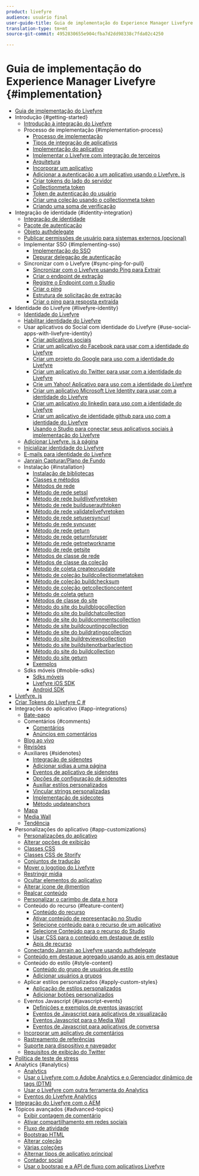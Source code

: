 ```yaml
---
product: livefyre
audience: usuário final
user-guide-title: Guia de implementação do Experience Manager Livefyre
translation-type: tm+mt
source-git-commit: 4952830655e904cfba7d2dd98338c7fda02c4250

---
```



# Guia de implementação do Experience Manager Livefyre {#implementation}

+ [Guia de implementação do Livefyre](home.md)
+ Introdução {#getting-started}
   + [Introdução à integração do Livefyre](c-getting-started/c-getting-started.md)
   + Processo de implementação {#implementation-process}
      + [Processo de implementação](c-getting-started/c-implementation-process/c-implementation-process.md)
      + [Tipos de integração de aplicativos](c-getting-started/c-implementation-process/c-app-integration-types.md)
      + [Implementação do aplicativo](c-getting-started/designer-app-implementation.md)
      + [Implementar o Livefyre com integração de terceiros](c-app-integrations/implement-livefyre-3rd-party.md)
      + [Arquitetura](c-getting-started/c-implementation-process/c-architecture.md)
      + [Incorporar um aplicativo](c-getting-started/c-implementation-process/c-using-livefyre.js-to-create-customize-and-use-apps-on-your-site.md)
      + [Adicionar a autenticação a um aplicativo usando o Livefyre. js](c-getting-started/c-implementation-process/c-add-authetication-to-an-app-using-livefyre.js.md)
      + [Criar tokens do lado do servidor](c-getting-started/c-implementation-process/c-build-server-side-tokens.md)
      + [Collectionmeta token](c-getting-started/c-implementation-process/c-collectionmeta-tokent.md)
      + [Token de autenticação do usuário](c-getting-started/c-implementation-process/c-user-auth-token.md)
      + [Criar uma coleção usando o collectionmeta token](t-create-a-collectionmeta-token.md)
      + [Criando uma soma de verificação](c-creating-a-checksum.md)
+ Integração de identidade {#identity-integration}
   + [Integração de identidade](t-about-identity-integration/t-about-identity-integration.md)
   + [Pacote de autenticação](t-about-identity-integration/c-authorization-package.md)
   + [Objeto authdelegate](t-about-identity-integration/c-building-an-auth-delegate.md)
   + [Publicar permissões de usuário para sistemas externos (opcional)](t-about-identity-integration/c-posting-user-permissions-to-external-systems.md)
   + Implementar SSO {#implementing-sso}
      + [Implementação do SSO](t-about-identity-integration/c-implementing-sso/c-implementing-sso.md)
      + [Depurar delegação de autenticação](t-about-identity-integration/c-implementing-sso/c-debugging-auth.md)
   + Sincronizar com o Livefyre {#sync-ping-for-pull}
      + [Sincronizar com o Livefyre usando Ping para Extrair](t-about-identity-integration/t-sync-with-livefyre-using-ping-for-pull/t-sync-with-livefyre-using-ping-for-pull.md)
      + [Criar o endpoint de extração](t-about-identity-integration/t-sync-with-livefyre-using-ping-for-pull/t-build-the-pull-endpoint.md)
      + [Registre o Endpoint com o Studio](t-about-identity-integration/t-sync-with-livefyre-using-ping-for-pull/c-register-the-endpoint-with-studio.md)
      + [Criar o ping](t-about-identity-integration/t-sync-with-livefyre-using-ping-for-pull/t-build-the-ping.md)
      + [Estrutura de solicitação de extração](t-about-identity-integration/t-sync-with-livefyre-using-ping-for-pull/t-pull-request-structure.md)
      + [Criar o ping para resposta extraída](t-about-identity-integration/t-sync-with-livefyre-using-ping-for-pull/c-build-the-ping-for-pull-response.md)
+ Identidade do Livefyre {#livefyre-identity}
   + [Identidade do Livefyre](c-livefyre-identity-comp/c-livefyre-identity-comp.md)
   + [Habilitar identidade do Livefyre](c-livefyre-identity-comp/t-enable-livefyre-identity.md)
   + Usar aplicativos do Social com identidade do Livefyre {#use-social-apps-with-livefyre-identity}
      + [Criar aplicativos sociais](c-livefyre-identity-comp/t-create-your-social-apps.md)
      + [Criar um aplicativo do Facebook para usar com a identidade do Livefyre](c-livefyre-identity-comp/t-create-a-facebook-app-for-use-with-livefyre-identity.md)
      + [Criar um projeto do Google para uso com a identidade do Livefyre](c-livefyre-identity-comp/t-create-a-google-project-for-use-with-livefyre-identity.md)
      + [Criar um aplicativo do Twitter para usar com a identidade do Livefyre](c-livefyre-identity-comp/t-create-a-twitter-app-for-use-with-livefyre-identity.md)
      + [Crie um Yahoo! Aplicativo para uso com a identidade do Livefyre](c-livefyre-identity-comp/t-create-a-yahoo-app-for-use-with-livefyre-identity.md)
      + [Criar um aplicativo Microsoft Live Identity para usar com a identidade do Livefyre](c-livefyre-identity-comp/t-create-a-microsoft-live-id-app-for-use-with-livefyre-identity.md)
      + [Criar um aplicativo do linkedin para uso com a identidade do Livefyre](c-livefyre-identity-comp/t-create-a-linkedin-app-for-use-with-livefyre-identity.md)
      + [Criar um aplicativo de identidade github para uso com a identidade do Livefyre](c-livefyre-identity-comp/c-create-a-github-identity.md)
      + [Usando o Studio para conectar seus aplicativos sociais à implementação do Livefyre](c-livefyre-identity-comp/t-using-studio-to-connect-your-social-apps-to-your-livefyre-implementation.md)
   + [Adicionar Livefyre. js à página](c-livefyre-identity-comp/t-add-livefyre.js-to-the-page.md)
   + [Inicializar identidade do Livefyre](c-livefyre-identity-comp/t-initialize-livefyre-identity.md)
   + [E-mails para identidade do Livefyre](c-livefyre-identity-comp/c-emails-for-livefyre-identity.md)
   + [Janrain Capturar/Plano de Fundo](c-livefyre-identity-comp/c-janrain-capture-backplane-comp.md)
   + Instalação {#installation}
      + [Instalação de bibliotecas](c-installing-libraries/c-installing-libraries.md)
      + [Classes e métodos](c-installing-libraries/c-methods-livefyre.md)
      + [Métodos de rede](c-installing-libraries/c-network-methods.md)
      + [Método de rede setssl](c-installing-libraries/r-setssl-method.md)
      + [Método de rede buildlivefyretoken](c-installing-libraries/r-buildlivefyretoken-method.md)
      + [Método de rede builduserauthtoken](c-installing-libraries/r-builduserauthtoken-method.md)
      + [Método de rede validatelivefyretoken](c-installing-libraries/c-validatelivefyretoken-network-method.md)
      + [Método de rede setusersyncurl](c-installing-libraries/r-setusersyncurl-method.md)
      + [Método de rede syncuser](c-installing-libraries/r-syncuser-method.md)
      + [Método de rede geturn](c-installing-libraries/r-geturn-method.md)
      + [Método de rede geturnforuser](c-installing-libraries/r-geturnforuser-method.md)
      + [Método de rede getnetworkname](c-installing-libraries/r-getnetworkname-method.md)
      + [Método de rede getsite](c-installing-libraries/r-getsite-method.md)
      + [Métodos de classe de rede](c-installing-libraries/c-network-class-methods.md)
      + [Métodos de classe da coleção](c-installing-libraries/c-collection-methods.md)
      + [Método de coleta createorupdate](c-installing-libraries/r-createorupdate-collection-method.md)
      + [Método de coleção buildcollectionmetatoken](c-installing-libraries/r-buildcollectionmetatoken-collection-method.md)
      + [Método de coleção buildchecksum](c-installing-libraries/r-buildchecksum-collection-method.md)
      + [Método de coleção getcollectioncontent](c-installing-libraries/t-getcollectioncontent-collection-method.md)
      + [Método de coleta geturn](c-installing-libraries/r-geturn-collection-method.md)
      + [Métodos de classe do site](c-installing-libraries/c-site-methods.md)
      + [Método do site do buildblogcollection](c-installing-libraries/r-buildblogcollection-site-method.md)
      + [Método do site do buildchatcollection](c-installing-libraries/r-buildchatcollection-site-method.md)
      + [Método de site do buildcommentscollection](c-installing-libraries/r-buildcommentscollection-site-method.md)
      + [Método de site buildcountingcollection](c-installing-libraries/r-buildcountingcollection-site-method.md)
      + [Método de site do buildratingscollection](c-installing-libraries/r-buildratingscollection-site-method.md)
      + [Método do site buildreviewscollection](c-installing-libraries/r-buildreviewscollection-site-method.md)
      + [Método do site buildsitenotbarbarlection](c-installing-libraries/r-buildsitenotescollection-site-method.md)
      + [Método do site do buildcollection](c-installing-libraries/r-buildcollection-site-method.md)
      + [Método do site geturn](c-installing-libraries/r-geturn-site-method.md)
      + [Exemplos](c-installing-libraries/c-libraries-examples.md)
   + Sdks móveis {#mobile-sdks}
      + [Sdks móveis](c-mobile-sdks/c-mobile-sdks.md)
      + [Livefyre iOS SDK](c-mobile-sdks/c-livefyre-ios-sdk.md)
      + [Android SDK](c-mobile-sdks/c-android-sdk.md)
+ [Livefyre. js](c-livefyre.js.md)
+ [Criar Tokens do Livefyre C #](c-creating-livefyre-tokens-c-.md)
+ Integrações do aplicativo {#app-integrations}
   + [Bate-papo](c-app-integrations/c-app-integratios-chat.md)
   + Comentários {#comments}
      + [Comentários](c-app-integrations/c-comments-integration/c-comments-integration.md)
      + [Anúncios em comentários](c-app-integrations/c-comments-integration/c-ads-in-comments-integration.md)
   + [Blog ao vivo](c-app-integrations/c-live-blog-integration.md)
   + [Revisões](c-app-integrations/c-reviews-integration.md)
   + Auxiliares {#sidenotes}
      + [Integração de sidenotes](c-app-integrations/c-sidenotes-integration/r-sidenotes-integration.md)
      + [Adicionar sidias a uma página](c-app-integrations/c-sidenotes-integration/r-adding-sidenotes-to-a-page.md)
      + [Eventos de aplicativo de sidenotes](c-app-integrations/c-sidenotes-integration/r-app-events.md)
      + [Opções de configuração de sidenotes](c-app-integrations/c-sidenotes-integration/r-configuration-options.md)
      + [Auxiliar estilos personalizados](c-app-integrations/c-sidenotes-integration/r-custom-styles.md)
      + [Vincular strings personalizadas](c-app-integrations/c-sidenotes-integration/r-custom-strings.md)
      + [Implementação de sidecotes](c-app-integrations/c-sidenotes-integration/r-sidenotes-implementation.md)
      + [Método updateanchors](c-app-integrations/c-sidenotes-integration/update-anchors-method.md)
   + [Mapa](c-app-integrations/c-map-integration.md)
   + [Media Wall](c-app-integrations/c-media-wall-integration.md)
   + [Tendência](c-app-integrations/c-trending-integration.md)
+ Personalizações do aplicativo {#app-customizations}
   + [Personalizações do aplicativo](c-app-customizations/c-app-customizations.md)
   + [Alterar opções de exibição](c-app-customizations/c-change-display-options.md)
   + [Classes CSS](c-app-customizations/c-css-classes.md)
   + [Classes CSS de Storify](c-app-customizations/c-storify-css-classes.md)
   + [Conjuntos de tradução](c-app-customizations/c-translation-sets.md)
   + [Mover o logotipo do Livefyre](c-app-customizations/c-move-the-livefyre-logo.md)
   + [Restringir mídia](c-app-customizations/c-restrict-media.md)
   + [Ocultar elementos do aplicativo](c-app-customizations/c-hide-app-elements.md)
   + [Alterar ícone de @mention](c-app-customizations/c-change-mention-icon.md)
   + [Realçar conteúdo](c-app-customizations/c-highlight-content.md)
   + [Personalizar o carimbo de data e hora](c-app-customizations/c-date-time-stamp.md)
   + Conteúdo do recurso {#feature-content}
      + [Conteúdo do recurso](c-app-customizations/t-feature-content.md)
      + [Ativar conteúdo de representação no Studio](c-app-customizations/t-enable-featuring-content-in-studio.md)
      + [Selecione conteúdo para o recurso de um aplicativo](c-app-customizations/t-select-content-to-feature.md)
      + [Selecione Conteúdo para o recurso do Studio](c-app-customizations/t-select-content-to-feature-from-studio.md)
      + [Usar CSS para o conteúdo em destaque de estilo](c-app-customizations/c-use-css-to-style-featured-content.md)
      + [Apis de recurso](c-app-customizations/c-feature-apis.md)
   + [Conectando Janrain ao Livefyre usando authdelegate](c-app-customizations/c-connecting-janrain-to-livefyre-using-authdelegate.md)
   + [Conteúdo em destaque agregado usando as apis em destaque](c-app-customizations/c-aggregated-featured-content-using-the-featured-apis.md)
   + Conteúdo do estilo {#style-content}
      + [Conteúdo do grupo de usuários de estilo](c-app-customizations/c-style-user-group-content.md)
      + [Adicionar usuários a grupos](c-app-customizations/c-adding-users-to-groups.md)
   + Aplicar estilos personalizados {#apply-custom-styles}
      + [Aplicação de estilos personalizados](c-app-customizations/c-applying-custom-styles-.md)
      + [Adicionar botões personalizados](c-app-customizations/t-add-custom-buttons.md)
   + Eventos Javascript {#javascript-events}
      + [Definições e exemplos de eventos javascript](c-app-customizations/c-javascript-events.md)
      + [Eventos de Javascript para aplicativos de visualização](c-app-customizations/c-javascript-events-for-visualization-apps.md)
      + [Eventos Javascript para o Media Wall](c-app-customizations/c-javascript-events-media-wall.md)
      + [Eventos de Javascript para aplicativos de conversa](c-app-customizations/c-javascript-events-for-conversation-apps.md)
   + [Incorporar um aplicativo de comentários](c-app-customizations/c-embed-a-comments-app.md)
   + [Rastreamento de referências](c-app-customizations/c-referral-tracking.md)
   + [Suporte para dispositivo e navegador](c-app-customizations/c-device-and-browser-support.md)
   + [Requisitos de exibição do Twitter](c-app-customizations/c-twitter-display-requirements.md)
+ [Política de teste de stress](c-stress-test-policy.md)
+ Analytics {#analytics}
   + [Analytics](livefyre-analytics/livefyre-analytics.md)
   + [Usar o Livefyre com o Adobe Analytics e o Gerenciador dinâmico de tags (DTM)](livefyre-analytics/c-use-livefyre-with-adobe-analytics.md)
   + [Usar o Livefyre com outra ferramenta do Analytics](livefyre-analytics/c-livefyre-analytics.md)
   + [Eventos do Livefyre Analytics](livefyre-analytics/c-livefyre-analytics-events.md)
+ [Integração do Livefyre com o AEM](c-livefyre-aem-integration.md)
+ Tópicos avançados {#advanced-topics}
   + [Exibir contagem de comentário](c-advanced-topics/t-display-comment-count.md)
   + [Ativar compartilhamento em redes sociais](c-advanced-topics/c-enabling-social-sharing.md)
   + [Fluxo de atividade](c-advanced-topics/c-activity-stream.md)
   + [Bootstrap HTML](c-advanced-topics/c-bootstrap-html.md)
   + [Alterar coleção](c-advanced-topics/c-change-collection.md)
   + [Várias coleções](c-advanced-topics/c-multiple-collections.md)
   + [Alternar tipos de aplicativo principal](c-advanced-topics/c-switch-core-app-types.md)
   + [Contador social](c-advanced-topics/c-social-counter.md)
   + [Usar o bootsrap e a API de fluxo com aplicativos Livefyre](c-advanced-topics/bootstrap-stream-api.md)
